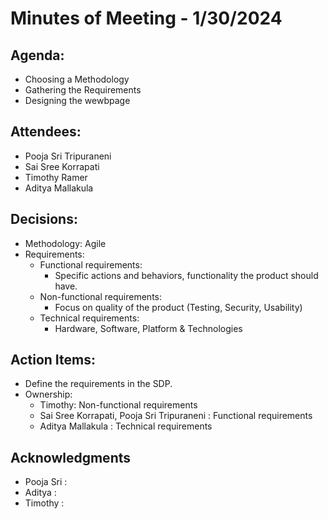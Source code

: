 # Minutes of Meeting - 1/30/2024

## Agenda:
- Choosing a Methodology
- Gathering the Requirements
- Designing the wewbpage

## Attendees:
- Pooja Sri Tripuraneni
- Sai Sree Korrapati
- Timothy Ramer
- Aditya Mallakula

## Decisions:
- Methodology: Agile
- Requirements:
  - Functional requirements:
    - Specific actions and behaviors, functionality the product should have.
  - Non-functional requirements:
    - Focus on quality of the product (Testing, Security, Usability)
  - Technical requirements:
    - Hardware, Software, Platform & Technologies

## Action Items:
- Define the requirements in the SDP.
- Ownership:
  - Timothy: Non-functional requirements
  - Sai Sree Korrapati, Pooja Sri Tripuraneni : Functional requirements
  - Aditya Mallakula : Technical requirements

## Acknowledgments
- Pooja Sri : 
- Aditya :
- Timothy :

